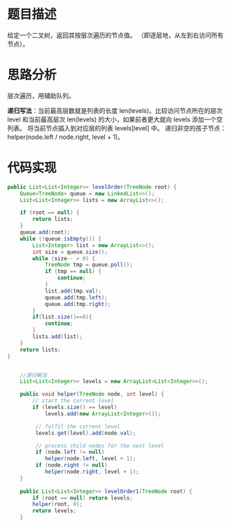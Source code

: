 # 题目描述
给定一个二叉树，返回其按层次遍历的节点值。 （即逐层地，从左到右访问所有节点）。

# 思路分析
层次遍历，用辅助队列。

**递归写法**：当前最高层数就是列表的长度 len(levels)。比较访问节点所在的层次 level 和当前最高层次 len(levels) 的大小，如果前者更大就向 levels 添加一个空列表。
将当前节点插入到对应层的列表 levels[level] 中。
递归非空的孩子节点：helper(node.left / node.right, level + 1)。

# 代码实现
```java
public List<List<Integer>> levelOrder(TreeNode root) {
    Queue<TreeNode> queue = new LinkedList<>();
    List<List<Integer>> lists = new ArrayList<>();

    if (root == null) {
        return lists;
    }
    queue.add(root);
    while (!queue.isEmpty()) {
        List<Integer> list = new ArrayList<>();
        int size = queue.size();
        while (size-- > 0) {
            TreeNode tmp = queue.poll();
            if (tmp == null) {
                continue;
            }
            list.add(tmp.val);
            queue.add(tmp.left);
            queue.add(tmp.right);
        }
        if(list.size()==0){
            continue;
        }
        lists.add(list);
    }
    return lists;
}


    //递归解法
    List<List<Integer>> levels = new ArrayList<List<Integer>>();

    public void helper(TreeNode node, int level) {
        // start the current level
        if (levels.size() == level)
            levels.add(new ArrayList<Integer>());

         // fulfil the current level
         levels.get(level).add(node.val);

         // process child nodes for the next level
         if (node.left != null)
            helper(node.left, level + 1);
         if (node.right != null)
            helper(node.right, level + 1);
    }
    
    public List<List<Integer>> levelOrder1(TreeNode root) {
        if (root == null) return levels;
        helper(root, 0);
        return levels;
    }
```
